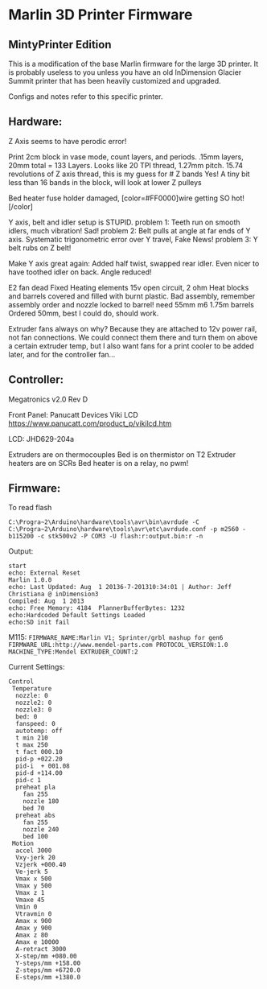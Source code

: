 # Marlin 3D Printer Firmware

## MintyPrinter Edition

This is a modification of the base Marlin firmware for the large 3D printer.
It is probably useless to you unless you have an old InDimension Glacier Summit printer that has been heavily customized and upgraded.

Configs and notes refer to this specific printer.

## Hardware:

Z Axis seems to have perodic error!

Print 2cm block in vase mode, count layers, and periods.
.15mm layers, 20mm total = 133 Layers.
Looks like 20 TPI thread, 1.27mm pitch.
15.74 revolutions of Z axis thread, this is my guess for # Z bands
Yes! A tiny bit less than 16 bands in the block, will look at lower Z pulleys

Bed heater fuse holder damaged, [color=#FF0000]wire getting SO hot! [/color]

Y axis, belt and idler setup is STUPID.
problem 1: Teeth run on smooth idlers, much vibration! Sad!
problem 2: Belt pulls at angle at far ends of Y axis. Systematic trigonometric error over Y travel, Fake News!
problem 3: Y belt rubs on Z belt!

Make Y axis great again: Added half twist, swapped rear idler. Even nicer to have toothed idler on back. Angle reduced!

E2 fan dead Fixed
Heating elements 15v open circuit, 2 ohm
Heat blocks and barrels covered and filled with burnt plastic.
Bad assembly, remember assembly order and nozzle locked to barrel!
need 55mm m6 1.75m barrels
Ordered 50mm, best I could do, should work.

Extruder fans always on why? Because they are attached to 12v power rail, not fan connections.
We could connect them there and turn them on above a certain extruder temp, but I also want fans for a print cooler to be added later, and for the controller fan...

## Controller:

Megatronics v2.0 Rev D

Front Panel: Panucatt Devices Viki LCD https://www.panucatt.com/product_p/vikilcd.htm

LCD: JHD629-204a

Extruders are on thermocouples
Bed is on thermistor on T2
Extruder heaters are on SCRs
Bed heater is on a relay, no pwm!

## Firmware:

To read flash

`C:\Progra~2\Arduino\hardware\tools\avr\bin\avrdude -C C:\Progra~2\Arduino\hardware\tools\avr\etc\avrdude.conf -p m2560 -b115200 -c stk500v2 -P COM3 -U flash:r:output.bin:r -n`


Output:

```
start
echo: External Reset
Marlin 1.0.0
echo: Last Updated: Aug  1 20136-7-201310:34:01 | Author: Jeff Christiana @ inDimension3
Compiled: Aug  1 2013
echo: Free Memory: 4184  PlannerBufferBytes: 1232
echo:Hardcoded Default Settings Loaded
echo:SD init fail
```

M115:
`FIRMWARE_NAME:Marlin V1; Sprinter/grbl mashup for gen6 FIRMWARE_URL:http://www.mendel-parts.com PROTOCOL_VERSION:1.0 MACHINE_TYPE:Mendel EXTRUDER_COUNT:2`

Current Settings:
```
Control
 Temperature
  nozzle: 0
  nozzle2: 0
  nozzle3: 0
  bed: 0
  fanspeed: 0
  autotemp: off
  t min 210
  t max 250
  t fact 000.10
  pid-p +022.20
  pid-i  + 001.08
  pid-d +114.00
  pid-c 1
  preheat pla
    fan 255
    nozzle 180
    bed 70
  preheat abs
    fan 255
    nozzle 240
    bed 100
 Motion
  accel 3000
  Vxy-jerk 20
  Vzjerk +000.40
  Ve-jerk 5
  Vmax x 500
  Vmax y 500
  Vmax z 1
  Vmaxe 45
  Vmin 0
  Vtravmin 0
  Amax x 900
  Amax y 900
  Amax z 80
  Amax e 10000
  A-retract 3000
  X-step/mm +080.00
  Y-steps/mm +158.00
  Z-steps/mm +6720.0
  E-steps/mm +1380.0
```
